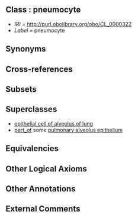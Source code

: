 
## Class : pneumocyte

 * *IRI* = http://purl.obolibrary.org/obo/CL_0000322
 * *Label* = pneumocyte

## Synonyms


## Cross-references


## Subsets


## Superclasses

 * [epithelial cell of alveolus of lung](../../CL/03/CL_0010003.md)
 * [part_of](../../BFO/50/BFO_0000050.md) some [pulmonary alveolus epithelium](../../UBERON/21/UBERON_0004821.md)

## Equivalencies


## Other Logical Axioms


## Other Annotations


## External Comments

